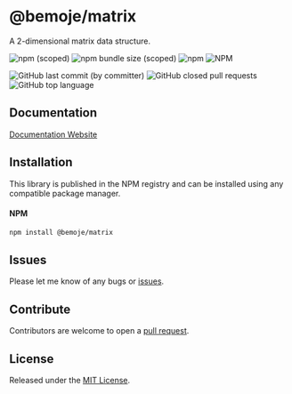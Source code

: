 # @bemoje/matrix

A 2-dimensional matrix data structure.

![npm (scoped)](https://img.shields.io/npm/v/%40bemoje/trie-map)
![npm bundle size (scoped)](https://img.shields.io/bundlephobia/minzip/%40bemoje/matrix)
![npm](https://img.shields.io/npm/dt/%40bemoje/matrix)
![NPM](https://img.shields.io/npm/l/%40bemoje%2Fmatrix)

![GitHub last commit (by committer)](https://img.shields.io/github/last-commit/bemoje/tsmono)
![GitHub closed pull requests](https://img.shields.io/github/issues-pr-closed/bemoje/tsmono)
![GitHub top language](https://img.shields.io/github/languages/top/bemoje/tsmono)


## Documentation
[Documentation Website](https://bemoje.github.io/tsmono/modules/matrix.html)

## Installation
This library is published in the NPM registry and can be installed using any compatible package manager.

#### NPM
```sh
npm install @bemoje/matrix
```


## Issues
Please let me know of any bugs or [issues](https://github.com/bemoje/tsmono/issues).

## Contribute
Contributors are welcome to open a [pull request](https://github.com/bemoje/tsmono/pulls).

## License
Released under the [MIT License](./LICENSE).
